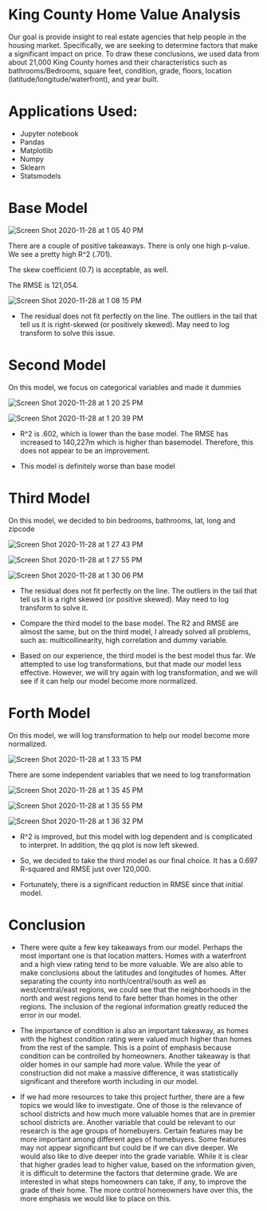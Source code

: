 # King County Home Value Analysis
Our goal is provide insight to real estate agencies that help people in the housing market. Specifically, we are seeking to determine factors that make a significant impact on price. To draw these conclusions, we used data from about 21,000 King County homes and their characteristics such as bathrooms/Bedrooms, square feet, condition, grade, floors, location (latitude/longitude/waterfront), and year built.

# Applications Used:
* Jupyter notebook
* Pandas
* Matplotlib
* Numpy
* Sklearn
* Statsmodels

# Base Model
![Screen Shot 2020-11-28 at 1 05 40 PM](https://user-images.githubusercontent.com/72099238/100524052-7b56f680-317a-11eb-87e8-065c8d4d7f54.png)

There are a couple of positive takeaways. There is only one high p-value. We see a pretty high R^2 (.701).

The skew coefficient (0.7) is acceptable, as well.

The RMSE is 121,054.

![Screen Shot 2020-11-28 at 1 08 15 PM](https://user-images.githubusercontent.com/72099238/100524096-cb35bd80-317a-11eb-81b0-8e0d59608ec8.png)

* The residual does not fit perfectly on the line. The outliers in the tail that tell us it is right-skewed (or positively skewed). May need to log transform to solve this issue.

# Second Model

On this model, we focus on categorical variables and made it dummies

![Screen Shot 2020-11-28 at 1 20 25 PM](https://user-images.githubusercontent.com/72099238/100524298-86ab2180-317c-11eb-988d-4358ba462383.png)


![Screen Shot 2020-11-28 at 1 20 39 PM](https://user-images.githubusercontent.com/72099238/100524302-90348980-317c-11eb-90ba-dd18880a1b62.png)


* R^2 is .602, which is lower than the base model. The RMSE has increased to 140,227m which is higher than basemodel. Therefore, this does not appear to be an improvement.

* This model is definitely worse than base model

# Third Model

On this model, we decided to bin bedrooms, bathrooms, lat, long and zipcode

![Screen Shot 2020-11-28 at 1 27 43 PM](https://user-images.githubusercontent.com/72099238/100524412-9c6d1680-317d-11eb-8969-8098910bfd52.png)

![Screen Shot 2020-11-28 at 1 27 55 PM](https://user-images.githubusercontent.com/72099238/100524417-a42cbb00-317d-11eb-9a6a-b5cd6ce2f085.png)

![Screen Shot 2020-11-28 at 1 30 06 PM](https://user-images.githubusercontent.com/72099238/100524439-da6a3a80-317d-11eb-88f0-736fbfdb8899.png)


* The residual does not fit perfectly on the line. The outliers in the tail that tell us It is a right skewed (or positive skewed). May need to log transform to solve it.

* Compare the third model to the base model. The R2 and RMSE are almost the same, but on the third model, I already solved all problems, such as: multicollinearity, high correlation and dummy variable.

* Based on our experience, the third model is the best model thus far. We attempted to use log transformations, but that made our model less effective. However, we will try again with log transformation, and we will see if it can help our model become more normalized.

# Forth Model

On this model, we will log transformation to help our model become more normalized.

![Screen Shot 2020-11-28 at 1 33 15 PM](https://user-images.githubusercontent.com/72099238/100524518-6e3c0680-317e-11eb-83e7-ded78f3171ed.png)

There are some independent variables that we need to log transformation

![Screen Shot 2020-11-28 at 1 35 45 PM](https://user-images.githubusercontent.com/72099238/100524540-a7747680-317e-11eb-8ece-c80991dc9e80.png)

![Screen Shot 2020-11-28 at 1 35 55 PM](https://user-images.githubusercontent.com/72099238/100524544-a93e3a00-317e-11eb-874d-37ce26f82e5c.png)

![Screen Shot 2020-11-28 at 1 36 32 PM](https://user-images.githubusercontent.com/72099238/100524550-be1acd80-317e-11eb-9a8f-872c7e64139a.png)

* R^2 is improved, but this model with log dependent and is complicated to interpret. In addition, the qq plot is now left skewed. 

* So, we decided to take the third model as our final choice. It has a 0.697 R-squared and RMSE just over 120,000.

* Fortunately, there is a significant reduction in RMSE since that initial model.

# Conclusion
* There were quite a few key takeaways from our model. Perhaps the most important one is that location matters. Homes with a waterfront and a high view rating tend to be more valuable. We are also able to make conclusions about the latitudes and longitudes of homes. After separating the county into north/central/south as well as west/central/east regions, we could see that the neighborhoods in the north and west regions tend to fare better than homes in the other regions. The inclusion of the regional information greatly reduced the error in our model.

* The importance of condition is also an important takeaway, as homes with the highest condition rating were valued much higher than homes from the rest of the sample. This is a point of emphasis because condition can be controlled by homeowners. Another takeaway is that older homes in our sample had more value. While the year of construction did not make a massive difference, it was statistically significant and therefore worth including in our model.

* If we had more resources to take this project further, there are a few topics we would like to investigate. One of those is the relevance of school districts and how much more valuable homes that are in premier school districts are. Another variable that could be relevant to our research is the age groups of homebuyers.
Certain features may be more important among different ages of homebuyers. Some features may not appear significant but could be if we can dive deeper.
We would also like to dive deeper into the grade variable. While it is clear that higher grades lead to higher value, based on the information given, it is difficult to determine the factors that determine grade. We are interested in what steps homeowners can take, if any, to improve the grade of their home. The more control homeowners have over this, the more emphasis we would like to place on this.
